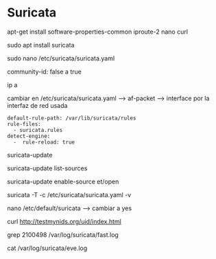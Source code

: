 # Suricata

apt-get install software-properties-common iproute-2 nano curl

sudo apt install suricata

sudo nano /etc/suricata/suricata.yaml

community-id: false a true

ip a

cambiar en /etc/suricata/suricata.yaml --> af-packet --> interface por la interfaz de red usada

```
default-rule-path: /var/lib/suricata/rules
rule-files:
  - suricata.rules
detect-engine:
  -  rule-reload: true
```

suricata-update

suricata-update list-sources

suricata-update enable-source et/open

suricata -T -c /etc/suricata/suricata.yaml -v

nano /etc/default/suricata --> cambiar a yes

curl http://testmynids.org/uid/index.html

grep 2100498 /var/log/suricata/fast.log

cat /var/log/suricata/eve.log

